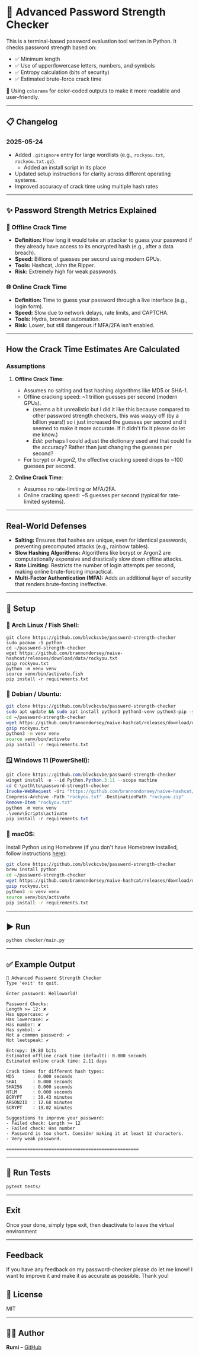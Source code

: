 # 🔐 Advanced Password Strength Checker

This is a terminal-based password evaluation tool written in Python. It checks password strength based on:

- ✅ Minimum length
- ✅ Use of upper/lowercase letters, numbers, and symbols
- ✅ Entropy calculation (bits of security)
- ✅ Estimated brute-force crack time
  
🎨 Using `colorama` for color-coded outputs to make it more readable and user-friendly.

---

## 📋 Changelog

### 2025-05-24
- Added `.gitignore` entry for large wordlists (e.g., `rockyou.txt`, `rockyou.txt.gz`).
  - Added an install script in its place
- Updated setup instructions for clarity across different operating systems.
- Improved accuracy of crack time using multiple hash rates
---

## ✨ Password Strength Metrics Explained

### 🔐 **Offline Crack Time**
- **Definition:** How long it would take an attacker to guess your password if they already have access to its encrypted hash (e.g., after a data breach).
- **Speed:** Billions of guesses per second using modern GPUs.
- **Tools:** Hashcat, John the Ripper.
- **Risk:** Extremely high for weak passwords.

### 🌐 **Online Crack Time**
- **Definition:** Time to guess your password through a live interface (e.g., login form).
- **Speed:** Slow due to network delays, rate limits, and CAPTCHA.
- **Tools:** Hydra, browser automation.
- **Risk:** Lower, but still dangerous if MFA/2FA isn't enabled.

---

## How the Crack Time Estimates Are Calculated

### Assumptions
1. **Offline Crack Time**:
   - Assumes no salting and fast hashing algorithms like MD5 or SHA-1.
   - Offline cracking speed: ~1 trillion guesses per second (modern GPUs).
       - (seems a bit unrealistic but I did it like this because compared to other password strength checkers, this was waayy off (by a billion years!)
        so i just increased the guesses per second and it seemed to make it more accurate. If it didn't fix it please do let me know.)
       - *Edit*: perhaps I could adjust the dictionary used and that could fix the accuracy? Rather than just changing the guesses per second? 
   - For bcrypt or Argon2, the effective cracking speed drops to ~100 guesses per second.

2. **Online Crack Time**:
   - Assumes no rate-limiting or MFA/2FA.
   - Online cracking speed: ~5 guesses per second (typical for rate-limited systems).

---

## Real-World Defenses
- **Salting:** Ensures that hashes are unique, even for identical passwords, preventing precomputed attacks (e.g., rainbow tables).
- **Slow Hashing Algorithms:** Algorithms like bcrypt or Argon2 are computationally expensive and drastically slow down offline attacks.
- **Rate Limiting:** Restricts the number of login attempts per second, making online brute-forcing impractical.
- **Multi-Factor Authentication (MFA):** Adds an additional layer of security that renders brute-forcing ineffective.

---

## 🚀 Setup

### 🐧 Arch Linux / Fish Shell:
```fish
git clone https://github.com/blvckcvbe/password-strength-checker
sudo pacman -S python
cd ~/password-strength-checker
wget https://github.com/brannondorsey/naive-hashcat/releases/download/data/rockyou.txt
gzip rockyou.txt
python -m venv venv
source venv/bin/activate.fish
pip install -r requirements.txt
```

### 🐧 Debian / Ubuntu:
```bash
git clone https://github.com/blvckcvbe/password-strength-checker
sudo apt update && sudo apt install python3 python3-venv python3-pip -y
cd ~/password-strength-checker
wget https://github.com/brannondorsey/naive-hashcat/releases/download/data/rockyou.txt
gzip rockyou.txt
python3 -m venv venv
source venv/bin/activate
pip install -r requirements.txt
```

### 🪟 Windows 11 (PowerShell):
```powershell
git clone https://github.com/blvckcvbe/password-strength-checker
winget install -e --id Python.Python.3.11 --scope machine
cd C:\path\to\password-strength-checker
Invoke-WebRequest -Uri "https://github.com/brannondorsey/naive-hashcat/releases/download/data/rockyou.txt" -OutFile "rockyou.txt"
Compress-Archive -Path "rockyou.txt" -DestinationPath "rockyou.zip"
Remove-Item "rockyou.txt"
python -m venv venv
.\venv\Scripts\activate
pip install -r requirements.txt
```

### 🍎 macOS:
Install Python using Homebrew (if you don't have Homebrew installed, follow instructions [here](https://brew.sh/)):
```bash
git clone https://github.com/blvckcvbe/password-strength-checker
brew install python
cd ~/password-strength-checker
wget https://github.com/brannondorsey/naive-hashcat/releases/download/data/rockyou.txt
gzip rockyou.txt
python3 -m venv venv
source venv/bin/activate
pip install -r requirements.txt
```

---

## ▶️ Run

```bash
python checker/main.py
```

---

## ✅ Example Output
```
🔐 Advanced Password Strength Checker
Type 'exit' to quit.

Enter password: Helloworld!

Password Checks:
Length >= 12: ✘
Has uppercase: ✔
Has lowercase: ✔
Has number: ✘
Has symbol: ✔
Not a common password: ✔
Not leetspeak: ✔

Entropy: 19.80 bits
Estimated offline crack time (default): 0.000 seconds
Estimated online crack time: 2.11 days

Crack times for different hash types:
MD5       : 0.000 seconds
SHA1      : 0.000 seconds
SHA256    : 0.000 seconds
NTLM      : 0.000 seconds
BCRYPT    : 30.43 minutes
ARGON2ID  : 12.68 minutes
SCRYPT    : 19.02 minutes

Suggestions to improve your password:
- Failed check: Length >= 12
- Failed check: Has number
- Password is too short. Consider making it at least 12 characters.
- Very weak password.

==================================================
```

---

## 🧪 Run Tests
```bash
pytest tests/
```

---

## Exit
Once your done, simply type exit, then deactivate to leave the virtual environment

---

## Feedback
If you have any feedback on my password-checker please do let me know! I want to improve it and make it as accurate as possible. Thank you!

## 📂 License
MIT

---

## 🙋‍♂️ Author
**Rumi** – [GitHub](https://github.com/blvckcvbe)
